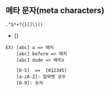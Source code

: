 ## 메타 문자(meta characters)

```
.^$*+?{}[]\|()
```

* []
```
EX) [abc] a => 매치  
    [abc] before => 매치  
    [abc] dude => 매치x
    
    [0-5]  ==  [012345]
    [a-zA-Z]: 알파벳 모두
    [0-9]: 숫자
```
